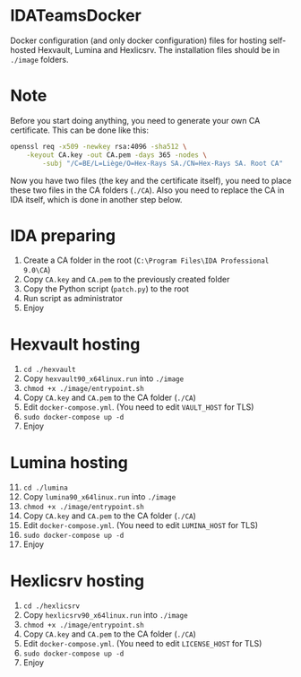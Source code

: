 # IDATeamsDocker
Docker configuration (and only docker configuration) files for hosting self-hosted Hexvault, Lumina and Hexlicsrv. The installation files should be in `./image` folders.

# Note
Before you start doing anything, you need to generate your own CA certificate. This can be done like this:
```bash
openssl req -x509 -newkey rsa:4096 -sha512 \
    -keyout CA.key -out CA.pem -days 365 -nodes \
        -subj "/C=BE/L=Liège/O=Hex-Rays SA./CN=Hex-Rays SA. Root CA"
```
Now you have two files (the key and the certificate itself), you need to place these two files in the CA folders (`./CA`). Also you need to replace the CA in IDA itself, which is done in another step below.

# IDA preparing
1. Create a CA folder in the root (`C:\Program Files\IDA Professional 9.0\CA`)
2. Copy `CA.key` and `CA.pem` to the previously created folder
4. Copy the Python script (`patch.py`) to the root
5. Run script as administrator
6. Enjoy

# Hexvault hosting
1. `cd ./hexvault`
2. Copy `hexvault90_x64linux.run` into `./image`
3. `chmod +x ./image/entrypoint.sh`
4. Copy `CA.key` and `CA.pem` to the CA folder (`./CA`)
5. Edit `docker-compose.yml`. (You need to edit `VAULT_HOST` for TLS)
6. `sudo docker-compose up -d`
7. Enjoy

# Lumina hosting
11. `cd ./lumina`
2. Copy `lumina90_x64linux.run` into `./image`
3. `chmod +x ./image/entrypoint.sh`
4. Copy `CA.key` and `CA.pem` to the CA folder (`./CA`)
5. Edit `docker-compose.yml`. (You need to edit `LUMINA_HOST` for TLS)
6. `sudo docker-compose up -d`
7. Enjoy

# Hexlicsrv hosting
1. `cd ./hexlicsrv`
2. Copy `hexlicsrv90_x64linux.run` into `./image`
3. `chmod +x ./image/entrypoint.sh`
4. Copy `CA.key` and `CA.pem` to the CA folder (`./CA`)
5. Edit `docker-compose.yml`. (You need to edit `LICENSE_HOST` for TLS)
6. `sudo docker-compose up -d`
7. Enjoy
